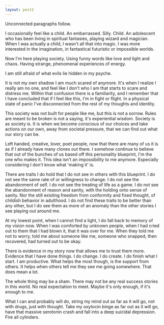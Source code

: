 ```yaml
---
layout: post2
---
```


Unconnected paragraphs follow.

I occasionally feel like a child. An embarrassed. Silly. Child. An adolescent who has been living in spiritual fantasies, playing wizard and magician.
When I was actually a child, I wasn't all that into magic. I was more interested in the imagination, in fantastical futuristic or impossible worlds.

Now I'm here playing society. Using funny words like love and light and chaos. Having strange, phenomenal experiences of energy.

I am still afraid of what evils lie hidden in my psyche.

It is not my own shadow I am much scared of anymore.
It's when I realize I really am no one, and feel like I don't who I am that starts to scare and distress me.
Within that confusion there is a familiarity, and I remember that I have concluded that if I feel like this,
I'm in fight or flight. In a physical state of panic I've disconnected from the rest of my thoughts and identity.

This society was not built for people like me, but this is not a sorrow. Rules are meant to be broken is not a saying, it's
experiential wisdom. Society is as society is. It is when we become conscious of our choices and take actions on our own, away from
societal pressure, that we can find out what our story can be.

Left handed, creative, lover, poet people, now that there are many of us it is as if I already have many clones out there. I somehow continue to believe that out of the bunches of us based off this personality blueprint, I'm the one who makes it. This idea isn't an impossibility to me
anymore. Especially considering I don't know what 'making it' is. 

There are traits I do hold that I do not see in others with this blueprint. I do not see the same rate of or willingness to change. I do not see the
abandonment of self. I do not see the treating of life as a game. I do not see the abandonment of reason and sanity, with the holding onto sense of sanity. Nor the still existing freedom from conformity and fixed thought, of childish behavior in adulthood. I do not find these traits to be better than any other, but I do see them as more of an anomaly than the other stories I see playing out around me.

At my lowest point, when I cannot find a light, I do fall back to memory of my vision now. When I was comforted by unknown people, when I had cried
out to them that I had blown it, that it was over for me. When they told me not to worry, told me about someone like me, someone who snapped, then recovered, had turned out to be okay.

There is evidence in my story now that allows me to trust them more. Evidence that I have done things. I do change. I do create. I do finish what I start. I am productive. What helps the most though, is the support from others. It helps when others tell me they see me going somewhere.
That does mean a lot.

The whole thing may be a sham.
There may not be any real success stories in this world. No real expectation to meet. Maybe it's only enough, if it's enough to me.

What I can and probably will do, string my mind out as far as it will go, not with drugs, just with thought.
Take my oxytocin binge as far out as it will go, have that massive serotonin crash and fall into a deep suicidal depression.
Fire all cylinders.
